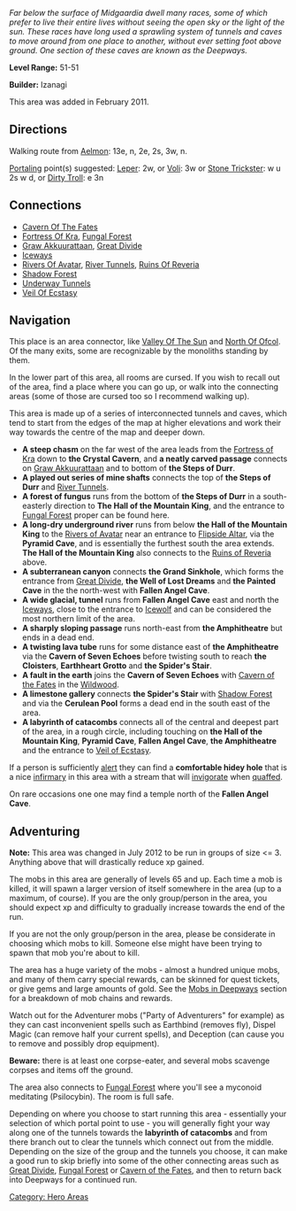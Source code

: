 *Far below the surface of Midgaardia dwell many races, some of which
prefer to live their entire lives without seeing the open sky or the
light of the sun. These races have long used a sprawling system of
tunnels and caves to move around from one place to another, without ever
setting foot above ground. One section of these caves are known as the
Deepways.*

**Level Range:** 51-51

**Builder:** Izanagi

This area was added in February 2011.

## Directions

Walking route from [Aelmon](Aelmon.md "wikilink"): 13e, n, 2e, 2s, 3w,
n.

[Portaling](Portal.md "wikilink") point(s) suggested:
[Leper](Leper "wikilink"): 2w, or [Voli](Voli "wikilink"): 3w or [Stone
Trickster](Stone_Trickster "wikilink"): w u 2s w d, or [Dirty
Troll](Dirty_Troll "wikilink"): e 3n

## Connections

-   [Cavern Of The Fates](:Category:_Cavern_Of_The_Fates.md "wikilink")
-   [Fortress Of Kra](:Category:_Fortress_Of_Kra.md "wikilink"), [
    Fungal Forest](:Category:_Fungal_Forest.md "wikilink")
-   [ Graw Akkuurattaan](:Category:_Graw_Akkuurattaan.md "wikilink"),
    [Great Divide](:Category:_Great_Divide.md "wikilink")
-   [ Iceways](:Category:_Iceways.md "wikilink")
-   [Rivers Of Avatar](:Category:_Rivers_Of_Avatar.md "wikilink"),
    [River Tunnels](:Category:_River_Tunnels.md "wikilink"), [Ruins Of
    Reveria](:Category:_Ruins_Of_Reveria.md "wikilink")
-   [ Shadow Forest](:Category:_Shadow_Forest.md "wikilink")
-   [ Underway Tunnels](:Category:_Underway_Tunnels.md "wikilink")
-   [Veil Of Ecstasy](:Category:_Veil_Of_Ecstasy.md "wikilink")

## Navigation

This place is an area connector, like [ Valley Of The
Sun](:Category:_Valley_Of_The_Sun.md "wikilink") and [North Of
Ofcol](:Category:North_Of_Ofcol.md "wikilink"). Of the many exits, some
are recognizable by the monoliths standing by them.

In the lower part of this area, all rooms are cursed. If you wish to
recall out of the area, find a place where you can go up, or walk into
the connecting areas (some of those are cursed too so I recommend
walking up).

This area is made up of a series of interconnected tunnels and caves,
which tend to start from the edges of the map at higher elevations and
work their way towards the centre of the map and deeper down.

-   **A steep chasm** on the far west of the area leads from the
    [Fortress of Kra](:Category:_Fortress_Of_Kra.md "wikilink") down to
    **the Crystal Cavern**, and **a neatly carved passage** connects on
    [Graw Akkuurattaan](:Category:_Graw_Akkuurattaan.md "wikilink") and
    to bottom of **the Steps of Durr**.
-   **A played out series of mine shafts** connects the top of **the
    Steps of Durr** and [River
    Tunnels](:Category:_River_Tunnels.md "wikilink").
-   **A forest of fungus** runs from the bottom of **the Steps of Durr**
    in a south-easterly direction to **The Hall of the Mountain King**,
    and the entrance to [Fungal
    Forest](:Category:_Fungal_Forest.md "wikilink") proper can be found
    here.
-   **A long-dry underground river** runs from below **the Hall of the
    Mountain King** to the [Rivers of
    Avatar](:Category:_Rivers_Of_Avatar.md "wikilink") near an entrance
    to [Flipside Altar](:Category:_Flipside_Altar.md "wikilink"), via
    the **Pyramid Cave**, and is essentially the furthest south the area
    extends. **The Hall of the Mountain King** also connects to the
    [Ruins of Reveria](:Category:_Ruins_Of_Reveria.md "wikilink") above.
-   **A subterranean canyon** connects **the Grand Sinkhole**, which
    forms the entrance from [Great
    Divide](:Category:_Great_Divide.md "wikilink"), **the Well of Lost
    Dreams** and **the Painted Cave** in the the north-west with
    **Fallen Angel Cave**.
-   **A wide glacial, tunnel** runs from **Fallen Angel Cave** east and
    north the [Iceways](:Category:_Iceways.md "wikilink"), close to the
    entrance to [Icewolf](:Category:_Icewolf.md "wikilink") and can be
    considered the most northern limit of the area.
-   **A sharply sloping passage** runs north-east from **the
    Amphitheatre** but ends in a dead end.
-   **A twisting lava tube** runs for some distance east of **the
    Amphitheatre** via the **Cavern of Seven Echoes** before twisting
    south to reach **the Cloisters**, **Earthheart Grotto** and **the
    Spider's Stair**.
-   **A fault in the earth** joins the **Cavern of Seven Echoes** with
    [Cavern of the Fates](:Category:_Cavern_Of_The_Fates.md "wikilink")
    in the [Wildwood](:Category:Wildwood.md "wikilink").
-   **A limestone gallery** connects **the Spider's Stair** with [Shadow
    Forest](:Category:_Shadow_Forest.md "wikilink") and via the
    **Cerulean Pool** forms a dead end in the south east of the area.
-   **A labyrinth of catacombs** connects all of the central and deepest
    part of the area, in a rough circle, including touching on **the
    Hall of the Mountain King**, **Pyramid Cave**, **Fallen Angel
    Cave**, **the Amphitheatre** and the entrance to [Veil of
    Ecstasy](:Category:Veil_Of_Ecstasy.md "wikilink").

If a person is sufficiently [alert](Alertness.md "wikilink") they can
find a **comfortable hidey hole** that is a nice
[infirmary](:Category:Infirmaries.md "wikilink") in this area with a
stream that will [invigorate](Invigorate.md "wikilink") when
[quaffed](quaff.md "wikilink").

On rare occasions one one may find a temple north of the **Fallen Angel
Cave**.

## Adventuring

**Note:** This area was changed in July 2012 to be run in groups of size
\<= 3. Anything above that will drastically reduce xp gained.

The mobs in this area are generally of levels 65 and up. Each time a mob
is killed, it will spawn a larger version of itself somewhere in the
area (up to a maximum, of course). If you are the only group/person in
the area, you should expect xp and difficulty to gradually increase
towards the end of the run.

If you are not the only group/person in the area, please be considerate
in choosing which mobs to kill. Someone else might have been trying to
spawn that mob you're about to kill.

The area has a huge variety of the mobs - almost a hundred unique mobs,
and many of them carry special rewards, can be skinned for quest
tickets, or give gems and large amounts of gold. See the [Mobs in
Deepways](:Category:Mobs_In_Deepways.md "wikilink") section for a
breakdown of mob chains and rewards.

Watch out for the Adventurer mobs ("Party of Adventurers" for example)
as they can cast inconvenient spells such as Earthbind (removes fly),
Dispel Magic (can remove half your current spells), and Deception (can
cause you to remove and possibly drop equipment).

<b>Beware:</b> there is at least one corpse-eater, and several mobs
scavenge corpses and items off the ground.

The area also connects to [Fungal Forest](Fungal_Forest "wikilink")
where you'll see a myconoid meditating (Psilocybin). The room is full
safe.

Depending on where you choose to start running this area - essentially
your selection of which portal point to use - you will generally fight
your way along one of the tunnels towards the **labyrinth of catacombs**
and from there branch out to clear the tunnels which connect out from
the middle. Depending on the size of the group and the tunnels you
choose, it can make a good run to skip briefly into some of the other
connecting areas such as [ Great
Divide](:Category:_Great_Divide.md "wikilink"), [Fungal
Forest](:Category:_Fungal_Forest.md "wikilink") or [Cavern of the
Fates](:Category:_Cavern_Of_The_Fates.md "wikilink"), and then to return
back into Deepways for a continued run.

[Category: Hero Areas](Category:_Hero_Areas "wikilink")
